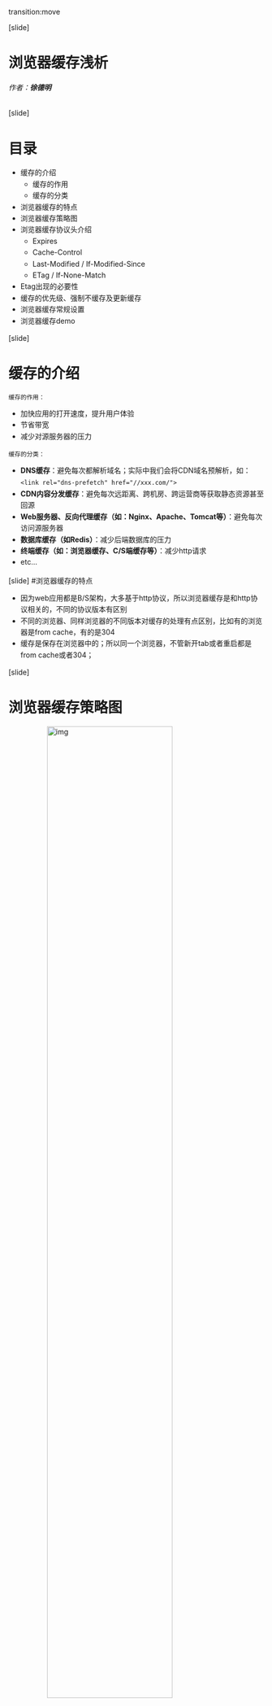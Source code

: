 transition:move

[slide]
# 浏览器缓存浅析
###### 作者：**徐德明**

[slide]
# 目录
* 缓存的介绍
	- 缓存的作用
	- 缓存的分类
* 浏览器缓存的特点
* 浏览器缓存策略图
* 浏览器缓存协议头介绍
	- Expires
	- Cache-Control
	- Last-Modified / If-Modified-Since
	- ETag / If-None-Match
* Etag出现的必要性
* 缓存的优先级、强制不缓存及更新缓存
* 浏览器缓存常规设置
* 浏览器缓存demo

[slide]
# 缓存的介绍

`缓存的作用：`
* 加快应用的打开速度，提升用户体验
* 节省带宽
* 减少对源服务器的压力

`缓存的分类：`
* **DNS缓存**：避免每次都解析域名；实际中我们会将CDN域名预解析，如：`<link rel="dns-prefetch" href="//xxx.com/">`
* **CDN内容分发缓存**：避免每次远距离、跨机房、跨运营商等获取静态资源甚至回源
* **Web服务器、反向代理缓存（如：Nginx、Apache、Tomcat等）**：避免每次访问源服务器
* **数据库缓存（如Redis）**：减少后端数据库的压力
* **终端缓存（如：浏览器缓存、C/S端缓存等）**：减少http请求
* etc...

[slide]
#浏览器缓存的特点
* 因为web应用都是B/S架构，大多基于http协议，所以浏览器缓存是和http协议相关的，不同的协议版本有区别
* 不同的浏览器、同样浏览器的不同版本对缓存的处理有点区别，比如有的浏览器是from cache，有的是304
* 缓存是保存在浏览器中的；所以同一个浏览器，不管新开tab或者重启都是from cache或者304；

[slide]
# 浏览器缓存策略图
![img](http://image.techweb.com.cn/upload/roll/2016/01/05/201601055112_3592.jpg)

[slide]
# 浏览器缓存协议头介绍
* **Expires**
	* 设置资源的过期时间

* **Cache-Control**
	* 设置资源的缓存时间

* **Last-Modified / If-Modified-Since**
	* 设置资源的最后修改时间

* **ETag / If-None-Match**
	* 设置资源的内容hash

* **etc...**
	* 比如Age头，应用不是很广泛，暂不讨论

[slide]
# Expires
* `简介：`
	- 其值为某个日期，规定这个日期之前都返回缓存，不请求服务器；
	- 无http请求
	- Expires = max-age + "每次下载时的当前的request时间"，所以一旦重新下载的页面后，expires就重新计算一次
* `缺点：`
	- 没过设置的时间时，URI没变化时，就算资源更新了，还是直接from cache
	- 其值为服务器端的时间，但是request的时间为终端时间，如果俩者时间相差很大(比如更改客户端时间)，那么误差就很大；所以Expires都要和Cache-Control配合使用
* `例子：`
	- Expires: Mon, 08 Jan 2018 03:24:01 GMT

[slide]
# Cache-Control
* `简介：`
	- **http/1.1**规范定义，其值为秒数，规定资源缓存多少秒，存储的是更新间隔；
	- 无http请求
	- 会和Expires配合使用以保证准确性；
* `缺点：`
	- 同样有Expires一样的缺点：没过设置的时间时，URI没变化时，就算资源更新了，还是直接from cache
* `例子：`
	- Cache-Control:max-age=15552000

[slide]
# Last-Modified
* `简介：`
	- 对应请求头中的**If-Modified-Since**;
	- 其值是某个日期，表示文档的最后修改时间;
	- 有http请求，若最后修改时间没变，直接返回304，只返回头部，不返回资源body，以节省带宽;
* `流程：`
	- 第一次请求时，服务器会将资源的最后修改时间返回给浏览器，这时浏览器会将其保存，再请求时，浏览器会发送**If-Modified-Since**到服务器进行对比，没变化返回304，否则返回200
* `缺点：`
	- 会影响性能，因为每次请求后端都需要获取文件夹的最后修改时间
* `例子：`
	- Last-Modified:Wed, 22 Nov 2017 03:54:37 GMT

[slide]
# ETag
* `简介：`
	- 对应请求头中的**If-None-Match**;
	- 其值是资源内容(全部内容或者部分内容)的hash值；
	- 有http请求，若资源内容没变，直接返回304，只返回头部，不返回资源body，以节省带宽;
* `流程：`
	- 第一次请求时，服务器会对资源内容进行hash，并把其传给浏览器，这时浏览器会将其保存，再请求时，浏览器会发送**If-None-Match**到服务器进行对比，没变化返回304，否则返回200
* `缺点：`
	- 会影响性能，因为每次请求后端都需要读取文件内容并hash
* `例子：`
	- Etag:QJ8ihycuJKpVTLT5xiQQhNT1Iec=

[slide]
# Etag出现的必要性
`Last-Modified已经足以让浏览器知道本地的缓存副本是否足够新，为什么还需要Etag？`

* **Last-Modified**标注的最后修改只能精确到秒级，如果资源在1秒内修改多次，它将不能准确标注资源的新鲜度
* 如果资源被改错后再回改成原来，这时资源内容并没有任何变化，但**Last-Modified**却改变了，导致文件没法使用缓存
* 有可能存在服务器没有准确获取文件修改时间，或者与代理服务器（如Nginx）时间不一致等情形
* 补充（受益于老板指导）：Etag更适用于动态生成又不太方便的静态化的资源


[slide]
# 缓存的优先级、强制不缓存及更新缓存

`优先级`
* Cache-Control > Expires > ETag / Last-Modified
* Last-Modified与ETag同时使用时，浏览器会同时发送If-Modified-Since和If-None-Match，按照http/1.1规范，服务端必须两个都验证通过后才能返回304

`强制不缓存`
* **Expires: 0** && **Cache-Control: 'no-cache,no-store'**
* 动态给资源添加版本控制，如：'index.js?v=' + Date.now()

`强制更新缓存`
* 如果文件变化了，我们可以给资源加版本号强制浏览器请求服务器(此时浏览器一定会下载资源返回200，因为URI变更后浏览器会当其为一个新资源)

[slide]
# 浏览器缓存常规设置
1. 首先设置`Expires` 和 `Cache-Control`，可以直接from cache (from memory cache 或 from disk cache），不用http request；
	- **from memory cache**直接从内存读取缓存，从chrome中看，其请求时间都为0；退出进程时（关闭浏览器），数据会被清空
	- **from disk cache**是从硬盘读取缓存，从chrome中看，其请求时间都大于0；退出进程时（关闭浏览器），数据不会被清空
2. 设置`Last-Modified`
	- Expires和Cache-Control只能控制资源缓存多久，但是过了缓存时间，资源还是有可能没变化，所以为了节省带宽，需要配合Last-Modified / ETag使用，这样没变化时就可以直接返回304了

`Tips:` **获取文件上次修改时间的消耗比拿到整个数据的消耗要小的多，所以很多时候只要Last-Modified就基本可以了，特殊情况采用Etag**

[slide]
# 浏览器缓存demo
`常规缓存设置 测试`
	1. 更改Mid框架中的配置文件，debug改为false
	2. 将静态文件服务器jserver.js中的maxAge改为20（秒）
	3. 启动Mid框架
	4. 观察network：
		- 第一次为200（第一次请求下载资源）
		- 第二为from cache（因为设置了Expires和Cache-Control）
		- 等待20秒后，刷新浏览器，此时静态资源都变成304了（此时Cache-Control超过了20秒，缓存过时了，浏览器不会from cache，而会请求服务器，但是资源没变化，所以命中了Last-Modified，返回304）

[slide]
# 浏览器缓存demo
`Etag 测试`
	1. node node.js
	2. 打开浏览器观察，第一次应该返回200，response headers中有Etag字段，request headers中没有If-None-Match字段
	3. 刷新页面，返回304，response headers中没有Etag字段，request headers中有If-None-Match字段，其值是第一次Etag的值
	4. 改变test.js的内容，再刷新页面，返回200，代表重新返回内容了，这时response headers中有Etag字段，但是值变了，request headers中有If-None-Match字段，其值还是第一次返回的Etag的值，两个值不一样
	5. 在刷新页面，结果和第三步一样

[slide]
# Q & A
















<style>
p{
	text-align: left;
}
img{
	display: block;
	width: 70%;
	margin: 0 auto;
}
ul ul {
	margin-top: 0;
}
ul li{
	line-height: 1.6em;
}
</style>

